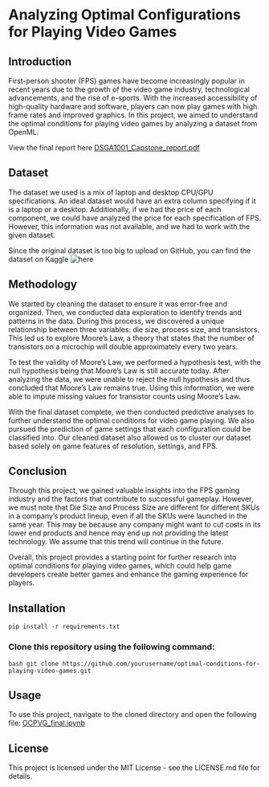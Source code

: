 # Analyzing Optimal Configurations for Playing Video Games

## Introduction
First-person shooter (FPS) games have become increasingly popular in recent years due to the growth of the video game industry, technological advancements, and the rise of e-sports. With the increased accessibility of high-quality hardware and software, players can now play games with high frame rates and improved graphics. In this project, we aimed to understand the optimal conditions for playing video games by analyzing a dataset from OpenML.

View the final report here [DSGA1001_Capstone_report.pdf](report/DSGA1001_Capstone_report.pdf)

## Dataset
The dataset we used is a mix of laptop and desktop CPU/GPU specifications. An ideal dataset would have an extra column specifying if it is a laptop or a desktop. Additionally, if we had the price of each component, we could have analyzed the price for each specification of FPS. However, this information was not available, and we had to work with the given dataset.

Since the original dataset is too big to upload on GitHub, you can find the dataset on Kaggle ![here](https://www.kaggle.com/datasets/kritikseth/achieved-frames-per-second-fps-in-video-games)

## Methodology
We started by cleaning the dataset to ensure it was error-free and organized. Then, we conducted data exploration to identify trends and patterns in the data. During this process, we discovered a unique relationship between three variables: die size, process size, and transistors. This led us to explore Moore’s Law, a theory that states that the number of transistors on a microchip will double approximately every two years.

To test the validity of Moore’s Law, we performed a hypothesis test, with the null hypothesis being that Moore’s Law is still accurate today. After analyzing the data, we were unable to reject the null hypothesis and thus concluded that Moore’s Law remains true. Using this information, we were able to impute missing values for transistor counts using Moore’s Law.

With the final dataset complete, we then conducted predictive analyses to further understand the optimal conditions for video game playing. We also pursued the prediction of game settings that each configuration could be classified into. Our cleaned dataset also allowed us to cluster our dataset based solely on game features of resolution, settings, and FPS.

## Conclusion
Through this project, we gained valuable insights into the FPS gaming industry and the factors that contribute to successful gameplay. However, we must note that Die Size and Process Size are different for different SKUs in a company’s product lineup, even if all the SKUs were launched in the same year. This may be because any company might want to cut costs in its lower end products and hence may end up not providing the latest technology. We assume that this trend will continue in the future.

Overall, this project provides a starting point for further research into optimal conditions for playing video games, which could help game developers create better games and enhance the gaming experience for players.

## Installation
`pip install -r requirements.txt`

### Clone this repository using the following command:

`bash git clone https://github.com/yourusername/optimal-conditions-for-playing-video-games.git`

## Usage
To use this project, navigate to the cloned directory and open the following file:
[OCPVG_final.ipynb](OCPVG_final.ipynb)

## License
This project is licensed under the MIT License - see the LICENSE.md file for details.
